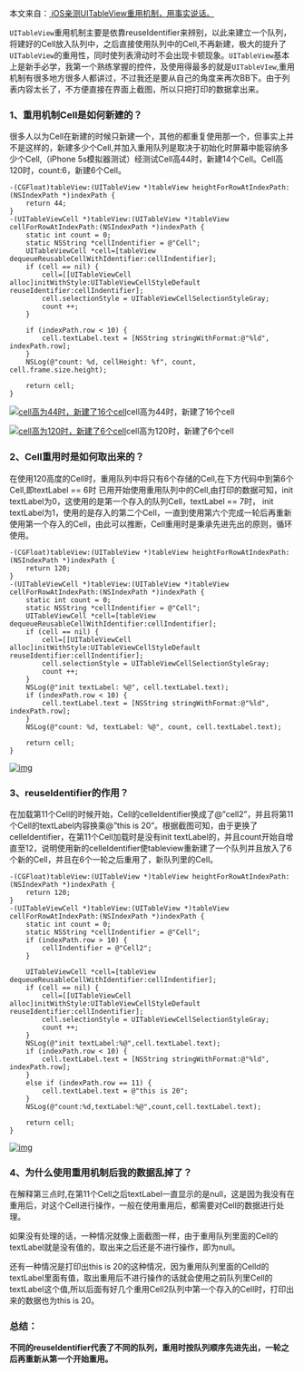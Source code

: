 本文来自：[ iOS亲测UITableView重用机制，用事实说话。](http://blog.csdn.net/xietao3/article/details/43527165)

`UITableView`重用机制主要是依靠reuseIdentifier来辨别，以此来建立一个队列，将建好的Cell放入队列中，之后直接使用队列中的Cell,不再新建，极大的提升了`UITableView`的重用性，同时使列表滑动时不会出现卡顿现象。`UITableView`基本上是新手必学，我第一个熟练掌握的控件，及使用得最多的就是`UITableVIew`,重用机制有很多地方很多人都讲过，不过我还是要从自己的角度来再次BB下。由于列表内容太长了，不方便直接在界面上截图，所以只把打印的数据拿出来。

### 1、重用机制Cell是如何新建的？

很多人以为Cell在新建的时候只新建一个，其他的都重复使用那一个，但事实上并不是这样的，新建多少个Cell,并加入重用队列是取决于初始化时屏幕中能容纳多少个Cell,（iPhone 5s模拟器测试）经测试Cell高44时，新建14个Cell。Cell高120时，count:6，新建6个Cell。

```objc
-(CGFloat)tableView:(UITableView *)tableView heightForRowAtIndexPath:(NSIndexPath *)indexPath {
    return 44;
}
-(UITableViewCell *)tableView:(UITableView *)tableView cellForRowAtIndexPath:(NSIndexPath *)indexPath {
    static int count = 0;
    static NSString *cellIndentifier = @"Cell";
    UITableViewCell *cell=[tableView dequeueReusableCellWithIdentifier:cellIndentifier];
    if (cell == nil) {
        cell=[[UITableViewCell alloc]initWithStyle:UITableViewCellStyleDefault reuseIdentifier:cellIndentifier];
        cell.selectionStyle = UITableViewCellSelectionStyleGray;
        count ++;
    }
    
    if (indexPath.row < 10) {
        cell.textLabel.text = [NSString stringWithFormat:@"%ld", indexPath.row];
    }
    NSLog(@"count: %d, cellHeight: %f", count, cell.frame.size.height);
    
    return cell;
}
```

[![cell高为44时，新建了16个cell](https://univer2012.github.io/2017/05/18/17Implementation-of-UITableviewCell-reuse-mechanism/pic1.png)](https://univer2012.github.io/2017/05/18/17Implementation-of-UITableviewCell-reuse-mechanism/pic1.png)cell高为44时，新建了16个cell

[![cell高为120时，新建了6个cell](https://univer2012.github.io/2017/05/18/17Implementation-of-UITableviewCell-reuse-mechanism/pic2.png)](https://univer2012.github.io/2017/05/18/17Implementation-of-UITableviewCell-reuse-mechanism/pic2.png)cell高为120时，新建了6个cell

### 2、Cell重用时是如何取出来的？

在使用120高度的Cell时，重用队列中将只有6个存储的Cell,在下方代码中到第6个Cell,即textLabel == 6时 已用开始使用重用队列中的Cell,由打印的数据可知，init  textLabel为0，这使用的是第一个存入的队列Cell，textLabel == 7时， init  textLabel为1，使用的是存入的第二个Cell，一直到使用第六个完成一轮后再重新使用第一个存入的Cell，由此可以推断，Cell重用时是秉承先进先出的原则，循环使用。

```objc
-(CGFloat)tableView:(UITableView *)tableView heightForRowAtIndexPath:(NSIndexPath *)indexPath {
    return 120;
}
-(UITableViewCell *)tableView:(UITableView *)tableView cellForRowAtIndexPath:(NSIndexPath *)indexPath {
    static int count = 0;
    static NSString *cellIndentifier = @"Cell";
    UITableViewCell *cell=[tableView dequeueReusableCellWithIdentifier:cellIndentifier];
    if (cell == nil) {
        cell=[[UITableViewCell alloc]initWithStyle:UITableViewCellStyleDefault reuseIdentifier:cellIndentifier];
        cell.selectionStyle = UITableViewCellSelectionStyleGray;
        count ++;
    }
    NSLog(@"init textLabel: %@", cell.textLabel.text);
    if (indexPath.row < 10) {
        cell.textLabel.text = [NSString stringWithFormat:@"%ld", indexPath.row];
    }
    NSLog(@"count: %d, textLabel: %@", count, cell.textLabel.text);
    
    return cell;
}
```

[![img](https://univer2012.github.io/2017/05/18/17Implementation-of-UITableviewCell-reuse-mechanism/pic3.png)](https://univer2012.github.io/2017/05/18/17Implementation-of-UITableviewCell-reuse-mechanism/pic3.png)

### 3、reuseIdentifier的作用？

在加载第11个Cell的时候开始，Cell的celleIdentifier换成了@”cell2”，并且将第11个Cell的textLabel内容换乘@”this is 20”。根据截图可知，由于更换了celleIdentifier，在第11个Cell加载时是没有init  textLabel的，并且count开始自增直至12，说明使用新的celleIdentifier使tableview重新建了一个队列并且放入了6个新的Cell，并且在6个一轮之后重用了，新队列里的Cell。

```objc
-(CGFloat)tableView:(UITableView *)tableView heightForRowAtIndexPath:(NSIndexPath *)indexPath {
    return 120;
}
-(UITableViewCell *)tableView:(UITableView *)tableView cellForRowAtIndexPath:(NSIndexPath *)indexPath {
    static int count = 0;
    static NSString *cellIndentifier = @"Cell";
    if (indexPath.row > 10) {
        cellIndentifier = @"Cell2";
    }
    
    UITableViewCell *cell=[tableView dequeueReusableCellWithIdentifier:cellIndentifier];
    if (cell == nil) {
        cell=[[UITableViewCell alloc]initWithStyle:UITableViewCellStyleDefault reuseIdentifier:cellIndentifier];
        cell.selectionStyle = UITableViewCellSelectionStyleGray;
        count ++;
    }
    NSLog(@"init textLabel:%@",cell.textLabel.text);
    if (indexPath.row < 10) {
        cell.textLabel.text = [NSString stringWithFormat:@"%ld", indexPath.row];
    }
    else if (indexPath.row == 11) {
        cell.textLabel.text = @"this is 20";
    }
    NSLog(@"count:%d,textLabel:%@",count,cell.textLabel.text);
    
    return cell;
}
```

[![img](https://univer2012.github.io/2017/05/18/17Implementation-of-UITableviewCell-reuse-mechanism/pic4.png)](https://univer2012.github.io/2017/05/18/17Implementation-of-UITableviewCell-reuse-mechanism/pic4.png)

### 4、为什么使用重用机制后我的数据乱掉了？

在解释第三点时,在第11个Cell之后textLabel一直显示的是null，这是因为我没有在重用后，对这个Cell进行操作，一般在使用重用后，都需要对Cell的数据进行处理。

如果没有处理的话，一种情况就像上面截图一样，由于重用队列里面的Cell的textLabel就是没有值的，取出来之后还是不进行操作，即为null。

还有一种情况是打印出this is  20的这种情况，因为重用队列里面的Celld的textLabel里面有值，取出重用后不进行操作的话就会使用之前队列里Cell的textLabel这个值,所以后面有好几个重用Cell2队列中第一个存入的Cell时，打印出来的数据也为this is 20。

### 总结：

**不同的reuseIdentifier代表了不同的队列，重用时按队列顺序先进先出，一轮之后再重新从第一个开始重用。**



